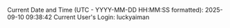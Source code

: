 Current Date and Time (UTC - YYYY-MM-DD HH:MM:SS formatted): 2025-09-10 09:38:42
Current User's Login: luckyaiman
